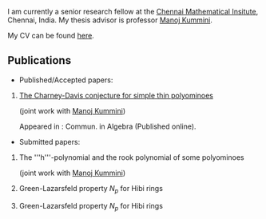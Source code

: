 I am currently a senior research fellow at the [Chennai Mathematical Insitute](https://www.cmi.ac.in), Chennai, India.
My thesis advisor is professor [Manoj Kummini](https://www.cmi.ac.in/people/fac-profile.php?id=mkummini).


My CV can be found [here](CV.pdf).

## Publications

- Published/Accepted papers:

1. [The Charney-Davis conjecture for simple thin polyominoes](https://www.tandfonline.com/doi/full/10.1080/00927872.2022.2140347)

    (joint work with [Manoj Kummini](https://www.cmi.ac.in/people/fac-profile.php?id=mkummini))

    Appeared in : Commun. in Algebra (Published online).

- Submitted papers:

1. The '''h'''-polynomial and the rook polynomial of some polyominoes

    (joint work with [Manoj Kummini](https://www.cmi.ac.in/people/fac-profile.php?id=mkummini))

2. Green-Lazarsfeld property $N_p$ for Hibi rings

3. Green-Lazarsfeld property $N_p$ for Hibi rings
